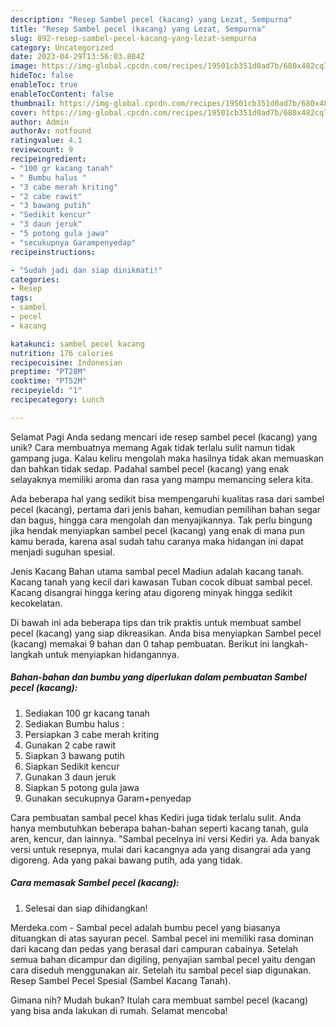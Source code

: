 ```yaml
---
description: "Resep Sambel pecel (kacang) yang Lezat, Sempurna"
title: "Resep Sambel pecel (kacang) yang Lezat, Sempurna"
slug: 892-resep-sambel-pecel-kacang-yang-lezat-sempurna
category: Uncategorized
date: 2023-04-29T13:56:03.804Z
image: https://img-global.cpcdn.com/recipes/19501cb351d0ad7b/680x482cq70/sambel-pecel-kacang-foto-resep-utama.jpg
hideToc: false
enableToc: true
enableTocContent: false
thumbnail: https://img-global.cpcdn.com/recipes/19501cb351d0ad7b/680x482cq70/sambel-pecel-kacang-foto-resep-utama.jpg
cover: https://img-global.cpcdn.com/recipes/19501cb351d0ad7b/680x482cq70/sambel-pecel-kacang-foto-resep-utama.jpg
author: Admin
authorAv: notfound
ratingvalue: 4.1
reviewcount: 9
recipeingredient:
- "100 gr kacang tanah"
- " Bumbu halus "
- "3 cabe merah kriting"
- "2 cabe rawit"
- "3 bawang putih"
- "Sedikit kencur"
- "3 daun jeruk"
- "5 potong gula jawa"
- "secukupnya Garampenyedap"
recipeinstructions:

- "Sudah jadi dan siap dinikmati!"
categories:
- Resep
tags:
- sambel
- pecel
- kacang

katakunci: sambel pecel kacang 
nutrition: 176 calories
recipecuisine: Indonesian
preptime: "PT28M"
cooktime: "PT52M"
recipeyield: "1"
recipecategory: Lunch

---
```



Selamat Pagi Anda sedang mencari ide resep sambel pecel (kacang) yang unik? Cara membuatnya memang Agak tidak terlalu sulit namun tidak gampang juga. Kalau keliru mengolah maka hasilnya tidak akan memuaskan dan bahkan tidak sedap. Padahal sambel pecel (kacang) yang enak selayaknya memiliki aroma dan rasa yang mampu memancing selera kita.


Ada beberapa hal yang sedikit bisa mempengaruhi kualitas rasa dari sambel pecel (kacang), pertama dari jenis bahan, kemudian pemilihan bahan segar dan bagus, hingga cara mengolah dan menyajikannya. Tak perlu bingung jika hendak menyiapkan sambel pecel (kacang) yang enak di mana pun kamu berada, karena asal sudah tahu caranya maka hidangan ini dapat menjadi suguhan spesial.

Jenis Kacang Bahan utama sambal pecel Madiun adalah kacang tanah. Kacang tanah yang kecil dari kawasan Tuban cocok dibuat sambal pecel. Kacang disangrai hingga kering atau digoreng minyak hingga sedikit kecokelatan.


Di bawah ini ada beberapa tips dan trik praktis untuk membuat sambel pecel (kacang) yang siap dikreasikan. Anda bisa menyiapkan Sambel pecel (kacang) memakai 9 bahan dan 0 tahap pembuatan. Berikut ini langkah-langkah untuk menyiapkan hidangannya.

<!--inarticleads1-->

##### Bahan-bahan dan bumbu yang diperlukan dalam pembuatan Sambel pecel (kacang):

1. Sediakan 100 gr kacang tanah
1. Sediakan  Bumbu halus :
1. Persiapkan 3 cabe merah kriting
1. Gunakan 2 cabe rawit
1. Siapkan 3 bawang putih
1. Siapkan Sedikit kencur
1. Gunakan 3 daun jeruk
1. Siapkan 5 potong gula jawa
1. Gunakan secukupnya Garam+penyedap


Cara pembuatan sambal pecel khas Kediri juga tidak terlalu sulit. Anda hanya membutuhkan beberapa bahan-bahan seperti kacang tanah, gula aren, kencur, dan lainnya. &#34;Sambal pecelnya ini versi Kediri ya. Ada banyak versi untuk resepnya, mulai dari kacangnya ada yang disangrai ada yang digoreng. Ada yang pakai bawang putih, ada yang tidak. 

<!--inarticleads2-->

##### Cara memasak Sambel pecel (kacang):


1. Selesai dan siap dihidangkan!

Merdeka.com - Sambal pecel adalah bumbu pecel yang biasanya dituangkan di atas sayuran pecel. Sambal pecel ini memiliki rasa dominan dari kacang dan pedas yang berasal dari campuran cabainya. Setelah semua bahan dicampur dan digiling, penyajian sambal pecel yaitu dengan cara diseduh menggunakan air. Setelah itu sambal pecel siap digunakan. Resep Sambel Pecel Spesial (Sambel Kacang Tanah). 

Gimana nih? Mudah bukan? Itulah cara membuat sambel pecel (kacang) yang bisa anda lakukan di rumah. Selamat mencoba!

